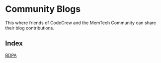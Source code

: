 # Community Blogs

This where friends of CodeCrew and the MemTech Community can share their blog contributions.

## Index

[BDPA](./BDPA/)

